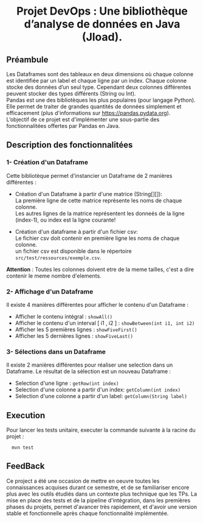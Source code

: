  <h1 align=center> Projet DevOps  : Une bibliothèque d’analyse de données en Java (Jload).</h1>


## Préambule
Les Dataframes sont des tableaux en deux dimensions où chaque colonne est identifiée par un label et chaque ligne par un index. Chaque colonne stocke des données d’un seul type. Cependant deux colonnes différentes peuvent stocker des types différents (String ou Int).  
Pandas est une des bibliotèques les plus populaires (pour langage Python). Elle permet de traiter de grandes quantités de données simplement et efficacement (plus d'informations sur https://pandas.pydata.org).   
L’objectif de ce projet est d'implémenter une sous-partie des fonctionnalitées offertes par Pandas en Java.


## Description des fonctionnalitées
### 1- Création d'un Dataframe
Cette bibliotèque permet d'instancier un Dataframe de 2 manières différentes :

- Création d'un Dataframe à partir d'une matrice (String[][]):<br />
La première ligne de cette matrice représente les noms de chaque colonne.<br />
Les autres lignes de la matrice représentent les donneés de la ligne (index-1), ou index est la ligne courante!

- Création d'un dataframe à partir d'un fichier csv:<br />
Le fichier csv doit contenir en première ligne les noms de chaque colonne.<br />
un fichier csv est disponible dans le répertoire `src/test/ressources/exemple.csv`.   

**Attention** : Toutes les colonnes doivent etre de la meme tailles, c'est a dire contenir le meme nombre d'elements.


### 2- Affichage d'un Dataframe
Il existe 4 manières différentes pour afficher le contenu d'un Dataframe :

- Afficher le contenu intégral     : `showAll()`
- Afficher le contenu d'un interval [ i1 , i2 ] : `showBetween(int i1, int i2)`
- Afficher les 5 premières lignes  : `showFiveFirst()`
- Afficher les 5 dernières lignes  : `showFiveLast()`


### 3- Sélections dans un Dataframe
Il existe 2 manières différentes pour réaliser une selection dans un Dataframe.
Le résultat de la sélection est un nouveau Dataframe : 

- Selection d'une ligne  : `getRow(int index)`
- Selection d'une colonne a partir d'un index: `getColumn(int index)`
- Selection d'une colonne a partir d'un label: `getColumn(String label)`



## Execution
Pour lancer les tests unitaire, executer la commande suivante à la racine du projet :
```
  mvn test
```


## FeedBack

Ce project a été une occasion de mettre en oeuvre toutes les connaissances acquises durant ce semestre, et de se familiariser encore plus avec les outils étudiés dans un contexte plus technique que les TPs.
La mise en place des tests et de la pipeline d'intégration, dans les premières phases du projets, permet d'avancer très rapidement, et d'avoir une version stable et fonctionnelle après chaque fonctionnalité implémentée.   


